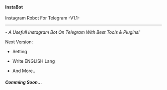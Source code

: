 #### <b>InstaBot</b>

Instagram Robot For Telegram -V1.1-

----------------------------------------

<i>- A Usefull Instagram Bot On Telegram With Best Tools & Plugins!</i>

Next Version:

- Setting

- Write ENGLISH Lang

- And More..


###### <b><b><b><b><b><b><b><b><i>Comming Soon...</i></b></b></b></b></b></b></b></b>
